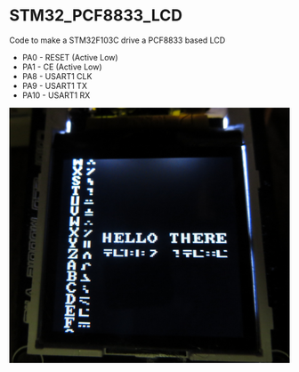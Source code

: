 # STM32_PCF8833_LCD

Code to make a STM32F103C drive a PCF8833 based LCD

 * PA0	- RESET (Active Low)
 * PA1	- CE (Active Low)
 * PA8	- USART1 CLK
 * PA9	- USART1 TX
 * PA10	- USART1 RX

![alt text](https://raw.githubusercontent.com/python50/STM32_PCF8833_LCD/master/documentation/hello_there.jpg "Pciture of LCD being driven by this library")
